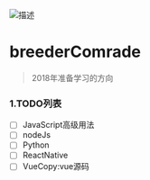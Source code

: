 ![](https://upload.jianshu.io/users/upload_avatars/6912209/51529e8f-3469-41c2-8695-46ab31a4ad5b.png?imageMogr2/auto-orient/strip|imageView2/1/w/96/h/96 '描述')

# breederComrade 
> 2018年准备学习的方向 

### 1.TODO列表
- [ ] JavaScript高级用法
- [ ] nodeJs
- [ ] Python
- [ ] ReactNative
- [ ] VueCopy:vue源码
